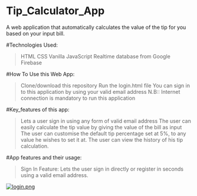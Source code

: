 # Tip_Calculator_App
A web application that automatically calculates the value of the tip for you based on your input bill.

#Technologies Used:
> HTML
> CSS
> Vanilla JavaScript
> Realtime database from Google Firebase

#How To Use this Web App:
> Clone/download this repository
> Run the login.html file
> You can sign in to this application by using your valid email address
N.B:: Internet connection is mandatory to run this application

#Key_features of this app:
> Lets a user sign in using any form of valid email address
> The user can easily calculate the tip value by giving the value of the bill as input
> The user can customise the default tip percentage set at 5%, to any value he wishes to set it at.
> The user can view the history of his tip calculation.

#App features and their usage:

> Sign In Feature: Lets the user sign in directly or register in seconds using a valid email address.

[![login.png](https://i.postimg.cc/dkNQdGV1/login.png)](https://postimg.cc/dkNQdGV1)




